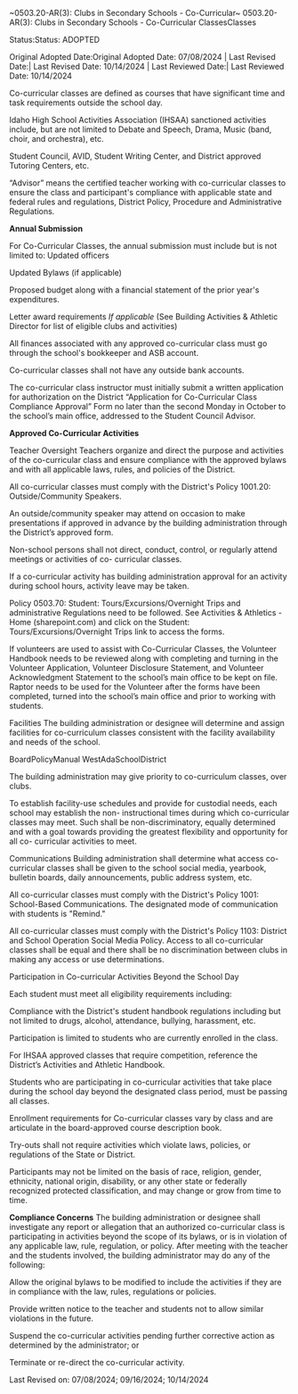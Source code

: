 ~0503.20-AR(3): Clubs in Secondary Schools - Co-Curricular~
 0503.20-AR(3): Clubs in Secondary Schools - Co-Curricular
ClassesClasses


Status:Status: ADOPTED


Original Adopted Date:Original Adopted Date: 07/08/2024 | Last Revised Date:| Last Revised Date: 10/14/2024 | Last Reviewed Date:| Last Reviewed Date: 10/14/2024

Co-curricular classes are defined as courses that have significant time and task requirements outside the school day.


Idaho High School Activities Association (IHSAA) sanctioned activities include, but are not limited
to Debate and Speech, Drama, Music (band, choir, and orchestra), etc.


Student Council, AVID, Student Writing Center, and District approved Tutoring Centers, etc.


“Advisor” means the certified teacher working with co-curricular classes to ensure the class and participant's
compliance with applicable state and federal rules and regulations, District Policy, Procedure and
Administrative Regulations.

**Annual Submission**


For Co-Curricular Classes, the annual submission must include but is not limited to:
Updated officers


Updated Bylaws (if applicable)


Proposed budget along with a financial statement of the prior year's expenditures.


Letter award requirements *If applicable* (See Building Activities & Athletic Director for list of eligible
clubs and activities)


All finances associated with any approved co-curricular class must go through the school's bookkeeper and
ASB account.


Co-curricular classes shall not have any outside bank accounts.


The co-curricular class instructor must initially submit a written application for authorization on the
District “Application for Co-Curricular Class Compliance Approval” Form no later than the second
Monday in October to the school’s main office, addressed to the Student Council Advisor.

**Approved Co-Curricular Activities**


Teacher Oversight
Teachers organize and direct the purpose and activities of the co-curricular class and ensure compliance
with the approved bylaws and with all applicable laws, rules, and policies of the District.


All co-curricular classes must comply with the District's Policy 1001.20: Outside/Community Speakers.


An outside/community speaker may attend on occasion to make presentations if approved in advance by
the building administration through the District’s approved form.


Non-school persons shall not direct, conduct, control, or regularly attend meetings or activities of co-
curricular classes.


If a co-curricular activity has building administration approval for an activity during school hours, activity
leave may be taken.


Policy 0503.70: Student: Tours/Excursions/Overnight Trips and administrative Regulations need to be
followed.
See Activities & Athletics - Home (sharepoint.com) and click on the Student:
Tours/Excursions/Overnight Trips link to access the forms.


If volunteers are used to assist with Co-Curricular Classes, the Volunteer Handbook needs to be
reviewed along with completing and turning in the Volunteer Application, Volunteer Disclosure
Statement, and Volunteer Acknowledgment Statement to the school’s main office to be kept on file.
Raptor needs to be used for the Volunteer after the forms have been completed, turned into the
school’s main office and prior to working with students.


Facilities
The building administration or designee will determine and assign facilities for co-curriculum classes
consistent with the facility availability and needs of the school.


BoardPolicyManual
WestAdaSchoolDistrict



The building administration may give priority to co-curriculum classes, over clubs.


To establish facility-use schedules and provide for custodial needs, each school may establish the non-
instructional times during which co-curricular classes may meet. Such shall be non-discriminatory,
equally determined and with a goal towards providing the greatest flexibility and opportunity for all co-
curricular activities to meet.


Communications
Building administration shall determine what access co-curricular classes shall be given to the school
social media, yearbook, bulletin boards, daily announcements, public address system, etc.


All co-curricular classes must comply with the District's Policy 1001: School-Based Communications.
The designated mode of communication with students is "Remind."


All co-curricular classes must comply with the District's Policy 1103: District and School Operation
Social Media Policy.
Access to all co-curricular classes shall be equal and there shall be no discrimination between clubs
in making any access or use determinations.


Participation in Co-curricular Activities Beyond the School Day


Each student must meet all eligibility requirements including:


Compliance with the District's student handbook regulations including but not limited to drugs, alcohol,
attendance, bullying, harassment, etc.


Participation is limited to students who are currently enrolled in the class.


For IHSAA approved classes that require competition, reference the District’s Activities and Athletic
Handbook.


Students who are participating in co-curricular activities that take place during the school day beyond
the designated class period, must be passing all classes.


Enrollment requirements for Co-curricular classes vary by class and are articulate in the board-approved
course description book.


Try-outs shall not require activities which violate laws, policies, or regulations of the State or District.


Participants may not be limited on the basis of race, religion, gender, ethnicity, national origin, disability,
or any other state or federally recognized protected classification, and may change or grow from time to
time.

**Compliance Concerns**
The building administration or designee shall investigate any report or allegation that an authorized co-curricular
class is participating in activities beyond the scope of its bylaws, or is in violation of any applicable law, rule,
regulation, or policy.
After meeting with the teacher and the students involved, the building administrator may do any of the following:


Allow the original bylaws to be modified to include the activities if they are in compliance with the law, rules,
regulations or policies.


Provide written notice to the teacher and students not to allow similar violations in the future.


Suspend the co-curricular activities pending further corrective action as determined by the administrator; or


Terminate or re-direct the co-curricular activity.

Last Revised on: 07/08/2024; 09/16/2024; 10/14/2024


